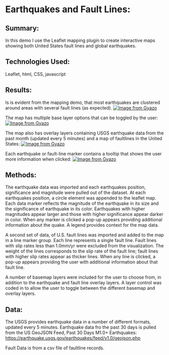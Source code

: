 # Earthquakes and Fault Lines:
## Summary:
In this demo I use the Leaflet mapping plugin to create interactive maps showing both United States fault lines and global earthquakes.

## Technologies Used:
Leaflet, html, CSS, javascript

## Results:
Is is evident from the mapping demo, that most earthquakes are clustered around areas with several fault lines (as expected).
[![Image from Gyazo](https://i.gyazo.com/156fd87e571e5019e6f0e817c33fb53f.png)](https://gyazo.com/156fd87e571e5019e6f0e817c33fb53f)

The map has multiple base layer options that can be toggled by the user:
[![Image from Gyazo](https://i.gyazo.com/e7b757ad95627a824365c5d10dcdc173.gif)](https://gyazo.com/e7b757ad95627a824365c5d10dcdc173)

The map also has overlay layers containing USGS earthquake data from the past month (updated every 5 minutes) and a map of faultlines in the United States:
[![Image from Gyazo](https://i.gyazo.com/07a904241435b98efdae78831502f5a3.gif)](https://gyazo.com/07a904241435b98efdae78831502f5a3)

Each earthquake or fault-line marker contains a tooltip that shows the user more information when clicked:
[![Image from Gyazo](https://i.gyazo.com/52f0e440ef9b1500a23a0dcba81bebc1.gif)](https://gyazo.com/52f0e440ef9b1500a23a0dcba81bebc1)

## Methods:
The earthquake data was imported and each earthquakes position, significance and magnitude were pulled out of the dataset.  At each earthquakes position, a circle element was appended to the leaflet map. Each data marker reflects the magnitude of the earthquake in its size and the significance of earthquake in its color. Earthquakes with higher magnitudes appear larger and those with higher significance appear darker in color. When any marker is clicked a pop-up appears providing additional information about the quake.
A legend provides context for the map data.

A second set of data, of U.S. fault lines was imported and added to the map in a line marker group.  Each line represents a single fault line. Fault lines with slip rates less than 1.0mm/yr were excluded from the visualization.  The weight of the lines corresponds to the slip rate of the fault line; fault lines with higher slip rates appear as thicker lines. When any line is clicked, a pop-up appears providing the user with additional information about that fault line.

A number of basemap layers were included for the user to choose from, in addition to the earthquake and fault line overlay layers.  A layer control was coded in to allow the user to toggle between the different basemap and overlay layers.

## Data:
The USGS provides earthquake data in a number of different formats, updated every 5 minutes.
Earthquake data fro the past 30 days is pulled from the US GeoJSON Feed, Past 30 Days M1.0+ Earthquakes:
https://earthquake.usgs.gov/earthquakes/feed/v1.0/geojson.php

Fault Data is from a csv file of faultline records.
